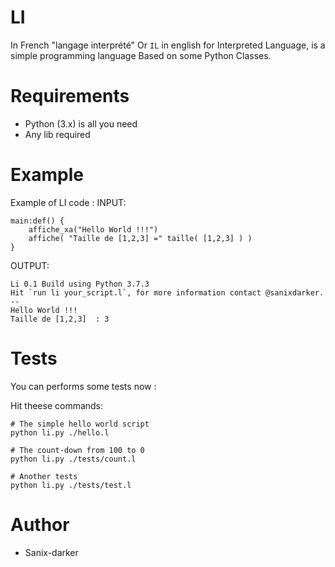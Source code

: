 # LI

In French "langage interprété" Or `IL` in english for Interpreted Language, is a simple programming language Based on some Python Classes.

# Requirements

- Python (3.x) is all you need
- Any lib required


# Example

Example of LI code :
INPUT:
```
main:def() {
    affiche_xa("Hello World !!!")
    affiche( "Taille de [1,2,3] =" taille( [1,2,3] ) )
}
```

OUTPUT:
```
Li 0.1 Build using Python 3.7.3
Hit `run li your_script.l`, for more information contact @sanixdarker.
--
Hello World !!!
Taille de [1,2,3]  : 3
```

# Tests

You can performs some tests now :

Hit theese commands:

```shell
# The simple hello world script
python li.py ./hello.l

# The count-down from 100 to 0
python li.py ./tests/count.l

# Another tests
python li.py ./tests/test.l
```

# Author

- Sanix-darker